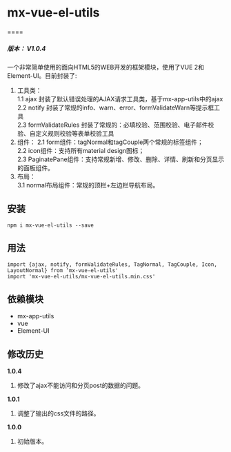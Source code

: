 # mx-vue-el-utils
====
<h5>版本： V1.0.4</h5>
一个非常简单使用的面向HTML5的WEB开发的框架模块，使用了VUE 2和Element-UI。目前封装了:

1. 工具类：<br/>
  1.1 ajax 封装了默认错误处理的AJAX请求工具类，基于mx-app-utils中的ajax<br/>
  2.2 notify 封装了常规的info、warn、error、formValidateWarn等提示框工具<br/>
  2.3 formValidateRules 封装了常规的：必填校验、范围校验、电子邮件校验、自定义规则校验等表单校验工具<br/>
2. 组件：
  2.1 form组件：tagNormal和tagCouple两个常规的标签组件；<br/>
  2.2 icon组件：支持所有material design图标；<br/>
  2.3 PaginatePane组件：支持常规新增、修改、删除、详情、刷新和分页显示的面板组件。<br/>
3. 布局：<br/>
  3.1 normal布局组件：常规的顶栏+左边栏导航布局。<br/>

## 安装
    npm i mx-vue-el-utils --save

## 用法
    import {ajax, notify, formValidateRules, TagNormal, TagCouple, Icon, LayoutNormal} from ‘mx-vue-el-utils'
    import 'mx-vue-el-utils/mx-vue-el-utils.min.css'

## 依赖模块
- mx-app-utils
- vue
- Element-UI


## 修改历史
**1.0.4**<br>
1. 修改了ajax不能访问和分页post的数据的问题。

**1.0.1**<br>
1. 调整了输出的css文件的路径。

**1.0.0**<br>
1. 初始版本。
